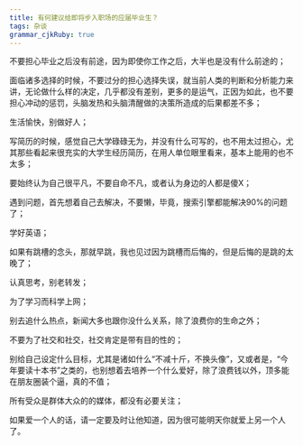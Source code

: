 ```yaml
---
title: 有何建议给即将步入职场的应届毕业生？
tags: 杂谈
grammar_cjkRuby: true
---
```

不要担心毕业之后没有前途，因为即使你工作之后，大半也是没有什么前途的；



面临诸多选择的时候，不要过分的担心选择失误，就当前人类的判断和分析能力来讲，无论做什么样的决定，几乎都没有差别，更多的是运气，正因为如此，也不要担心冲动的惩罚，头脑发热和头脑清醒做的决策所造成的后果都差不多；



生活愉快，别做好人；



写简历的时候，感觉自己大学碌碌无为，并没有什么可写的，也不用太过担心，尤其那些看起来很充实的大学生经历简历，在用人单位眼里看来，基本上能用的也不太多；



要始终认为自己很平凡，不要自命不凡，或者认为身边的人都是傻X；



遇到问题，首先想着自己去解决，不要懒，毕竟，搜索引擎都能解决90%的问题了；



学好英语；



如果有跳槽的念头，那就早跳，我也见过因为跳槽而后悔的，但是后悔的是跳的太晚了；



认真思考，别老转发；



为了学习而科学上网；



别去追什么热点，新闻大多也跟你没什么关系，除了浪费你的生命之外；



不要为了社交和社交，社交肯定是带有目的性的；

别给自己设定什么目标，尤其是诸如什么“不减十斤，不换头像”，又或者是，“今年要读十本书”之类的，也别想着去培养一个什么爱好，除了浪费钱以外，顶多能在朋友圈装个逼，真的不值；



所有受众是群体大众的的媒体，都没有必要关注；



如果爱一个人的话，请一定要及时让他知道，因为很可能明天你就爱上另一个人了。